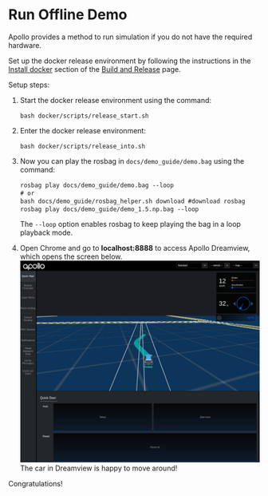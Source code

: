# Run Offline Demo

Apollo provides a method to run simulation if you do not have the required
hardware.

Set up the docker release environment by following the instructions in the
[Install docker](https://github.com/ApolloAuto/apollo/blob/master/docs/howto/how_to_build_and_release.md#docker)
section of the
[Build and Release](https://github.com/ApolloAuto/apollo/blob/master/docs/howto/how_to_build_and_release.md)
page.

Setup steps:

1. Start the docker release environment using the command:

    ```
    bash docker/scripts/release_start.sh
    ```

2. Enter the docker release environment:

    ```
    bash docker/scripts/release_into.sh
    ```

3. Now you can play the rosbag in `docs/demo_guide/demo.bag` using the command:

    ```
    rosbag play docs/demo_guide/demo.bag --loop
    # or 
    bash docs/demo_guide/rosbag_helper.sh download #download rosbag
    rosbag play docs/demo_guide/demo_1.5.np.bag --loop
    ```

    The `--loop` option enables rosbag to keep playing the bag in a loop
    playback mode.

4. Open Chrome and go to **localhost:8888** to access Apollo Dreamview, which
   opens the screen below.
    ![](images/dv_trajectory.png)
   The car in Dreamview is happy to move around!

Congratulations!
